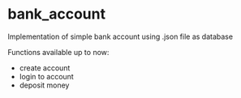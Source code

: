 # bank_account
Implementation of simple bank account using .json file as database

Functions available up to now:
- create account
- login to account
- deposit money
